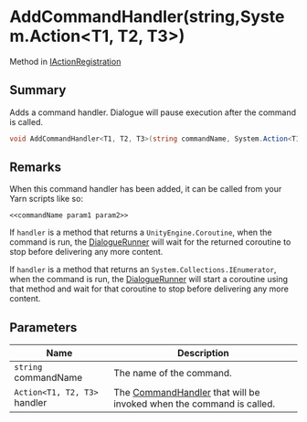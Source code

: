 # AddCommandHandler(string,System.Action\<T1, T2, T3>)

Method in [IActionRegistration](yarn.unity.iactionregistration.md)

## Summary

Adds a command handler. Dialogue will pause execution after the command is called.

```csharp
void AddCommandHandler<T1, T2, T3>(string commandName, System.Action<T1, T2, T3> handler);
```

## Remarks

When this command handler has been added, it can be called from your Yarn scripts like so:

```
<<commandName param1 param2>>
```

If `handler` is a method that returns a `UnityEngine.Coroutine`, when the command is run, the [DialogueRunner](yarn.unity.dialoguerunner.md) will wait for the returned coroutine to stop before delivering any more content.

If `handler` is a method that returns an `System.Collections.IEnumerator`, when the command is run, the [DialogueRunner](yarn.unity.dialoguerunner.md) will start a coroutine using that method and wait for that coroutine to stop before delivering any more content.

## Parameters

| Name                         | Description                                                                                   |
| ---------------------------- | --------------------------------------------------------------------------------------------- |
| `string` commandName         | The name of the command.                                                                      |
| `Action<T1, T2, T3>` handler | The [CommandHandler](yarn.commandhandler.md) that will be invoked when the command is called. |
